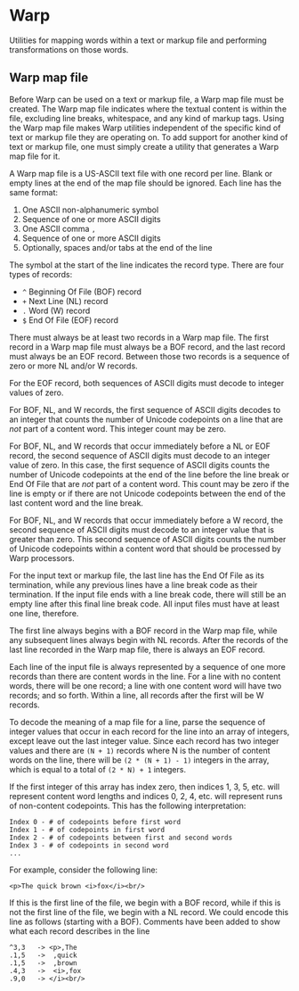 # Warp

Utilities for mapping words within a text or markup file and performing transformations on those words.

## Warp map file

Before Warp can be used on a text or markup file, a Warp map file must be created.  The Warp map file indicates where the textual content is within the file, excluding line breaks, whitespace, and any kind of markup tags.  Using the Warp map file makes Warp utilities independent of the specific kind of text or markup file they are operating on.  To add support for another kind of text or markup file, one must simply create a utility that generates a Warp map file for it.

A Warp map file is a US-ASCII text file with one record per line.  Blank or empty lines at the end of the map file should be ignored.  Each line has the same format:

1. One ASCII non-alphanumeric symbol
2. Sequence of one or more ASCII digits
3. One ASCII comma `,`
4. Sequence of one or more ASCII digits
5. Optionally, spaces and/or tabs at the end of the line

The symbol at the start of the line indicates the record type.  There are four types of records:

- `^` Beginning Of File (BOF) record
- `+` Next Line (NL) record
- `.` Word (W) record
- `$` End Of File (EOF) record

There must always be at least two records in a Warp map file.  The first record in a Warp map file must always be a BOF record, and the last record must always be an EOF record.  Between those two records is a sequence of zero or more NL and/or W records.

For the EOF record, both sequences of ASCII digits must decode to integer values of zero.

For BOF, NL, and W records, the first sequence of ASCII digits decodes to an integer that counts the number of Unicode codepoints on a line that are _not_ part of a content word.  This integer count may be zero.

For BOF, NL, and W records that occur immediately before a NL or EOF record, the second sequence of ASCII digits must decode to an integer value of zero.  In this case, the first sequence of ASCII digits counts the number of Unicode codepoints at the end of the line before the line break or End Of File that are _not_ part of a content word.  This count may be zero if the line is empty or if there are not Unicode codepoints between the end of the last content word and the line break.

For BOF, NL, and W records that occur immediately before a W record, the second sequence of ASCII digits must decode to an integer value that is greater than zero.  This second sequence of ASCII digits counts the number of Unicode codepoints within a content word that should be processed by Warp processors.

For the input text or markup file, the last line has the End Of File as its termination, while any previous lines have a line break code as their termination.  If the input file ends with a line break code, there will still be an empty line after this final line break code.  All input files must have at least one line, therefore.

The first line always begins with a BOF record in the Warp map file, while any subsequent lines always begin with NL records.  After the records of the last line recorded in the Warp map file, there is always an EOF record.

Each line of the input file is always represented by a sequence of one more records than there are content words in the line.  For a line with no content words, there will be one record; a line with one content word will have two records; and so forth.  Within a line, all records after the first will be W records.

To decode the meaning of a map file for a line, parse the sequence of integer values that occur in each record for the line into an array of integers, except leave out the last integer value.  Since each record has two integer values and there are `(N + 1)` records where N is the number of content words on the line, there will be `(2 * (N + 1) - 1)` integers in the array, which is equal to a total of `(2 * N) + 1` integers.

If the first integer of this array has index zero, then indices 1, 3, 5, etc. will represent content word lengths and indices 0, 2, 4, etc. will represent runs of non-content codepoints.  This has the following interpretation:

    Index 0 - # of codepoints before first word
    Index 1 - # of codepoints in first word
    Index 2 - # of codepoints between first and second words
    Index 3 - # of codepoints in second word
    ...

For example, consider the following line:

    <p>The quick brown <i>fox</i><br/>

If this is the first line of the file, we begin with a BOF record, while if this is not the first line of the file, we begin with a NL record.  We could encode this line as follows (starting with a BOF).  Comments have been added to show what each record describes in the line

    ^3,3   -> <p>,The
    .1,5   ->  ,quick
    .1,5   ->  ,brown
    .4,3   ->  <i>,fox
    .9,0   -> </i><br/>
